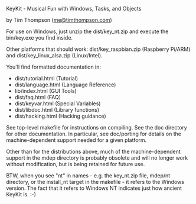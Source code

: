 KeyKit - Musical Fun with Windows, Tasks, and Objects

by Tim Thompson (me@timthompson.com)

For use on Windows, just unzip the dist/key_nt.zip and execute the bin/key.exe you find inside.

Other platforms that should work: dist/key_raspbian.zip (Raspberry Pi/ARM) and dist/key_linux_alsa.zip (Linux/Intel).

You'll find formatted documentation in:
<ul>
<li>
dist/tutorial.html (Tutorial)
<li>
dist/language.html (Language Reference)
<li>
lib/index.html (GUI Tools)
<li>
dist/faq.html (FAQ)
<li>
dist/keyvar.html (Special Variables)
<li>
dist/libdoc.html (Library functions)
<li>
dist/hacking.html (Hacking guidance)
</ul>

See top-level makefile for instructions on compiling.  See the doc directory
for other documentation.  In particular, see doc/porting for details
on the machine-dependent support needed for a given platform.

Other than for the distributions above, much of the machine-dependent support in the mdep directory
is probably obsolete and will no longer work without modification, but is being retained
for future use.

BTW, when you see "nt" in names - e.g. the key_nt.zip file, mdep/nt directory, or the install_nt target
in the makefile - it refers to the Windows version.  The fact that it refers to Windows NT
indicates just how ancient KeyKit is.  :-)

